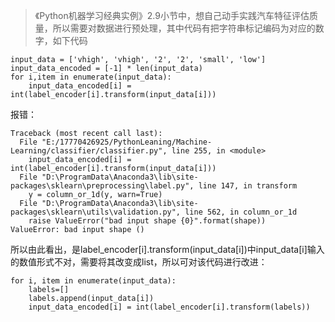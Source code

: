 >《Python机器学习经典实例》2.9小节中，想自己动手实践汽车特征评估质量，所以需要对数据进行预处理，其中代码有把字符串标记编码为对应的数字，如下代码
    
    input_data = ['vhigh', 'vhigh', '2', '2', 'small', 'low'] 
    input_data_encoded = [-1] * len(input_data)
    for i,item in enumerate(input_data):
        input_data_encoded[i] = int(label_encoder[i].transform(input_data[i]))

报错：  

	Traceback (most recent call last):
	  File "E:/17770426925/PythonLeaning/Machine-Learning/classifier/classifier.py", line 255, in <module>
	    input_data_encoded[i] = int(label_encoder[i].transform(input_data[i]))
	  File "D:\ProgramData\Anaconda3\lib\site-packages\sklearn\preprocessing\label.py", line 147, in transform
	    y = column_or_1d(y, warn=True)
	  File "D:\ProgramData\Anaconda3\lib\site-packages\sklearn\utils\validation.py", line 562, in column_or_1d
	    raise ValueError("bad input shape {0}".format(shape))
	ValueError: bad input shape ()
所以由此看出，是label_encoder[i].transform(input_data[i])中input_data[i]输入的数值形式不对，需要将其改变成list，所以可对该代码进行改进：

    for i, item in enumerate(input_data):
        labels=[]
        labels.append(input_data[i])
        input_data_encoded[i] = int(label_encoder[i].transform(labels))